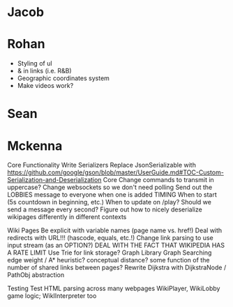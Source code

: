 # Jacob


# Rohan
- Styling of ul
- & in links (i.e. R&B)
- Geographic coordinates system
- Make videos work?






# Sean

# Mckenna
Core Functionality
    Write Serializers
        Replace JsonSerializable with https://github.com/google/gson/blob/master/UserGuide.md#TOC-Custom-Serialization-and-Deserialization
    Core
        Change commands to transmit in uppercase?
        Change websockets so we don't need polling
            Send out the LOBBIES message to everyone when one is added
        TIMING
            When to start (5s countdown in beginning, etc.)
            When to update on /play?
            Should we send a message every second?
        Figure out how to nicely deserialize wikipages differently in different contexts

Wiki Pages
    Be explicit with variable names (page name vs. href!)
    Deal with redirects with URL!!! (hascode, equals, etc.!)
    Change link parsing to use input stream (as an OPTION?)
    DEAL WITH THE FACT THAT WIKIPEDIA HAS A RATE LIMIT
    Use Trie for link storage?
    Graph Library
        Graph Searching
             edge weight / A* heuristic?
                conceptual distance?
                some function of the number of shared links between pages?
            Rewrite Dijkstra with DijkstraNode / PathObj abstraction

Testing
    Test HTML parsing across many webpages
WikiPlayer, WikiLobby game logic; WikIInterpreter too
